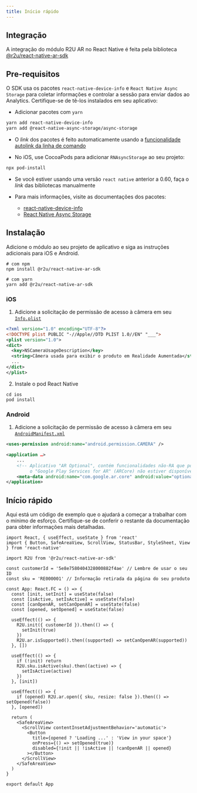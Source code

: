 ```yaml
---
title: Início rápido
---
```


## Integração

A integração do módulo R2U AR no React Native é feita pela biblioteca [@r2u/react-native-ar-sdk](https://www.npmjs.com/package/@r2u/react-native-ar-sdk)

## Pre-requisitos

O SDK usa os pacotes `react-native-device-info` e `React Native Async Storage` para coletar informações e controlar a sessão para enviar dados ao Analytics. Certifique-se de tê-los instalados em seu aplicativo:

- Adicionar pacotes com `yarn`

```bash
yarn add react-native-device-info
yarn add @react-native-async-storage/async-storage
```

- O _link_ dos pacotes é feito automaticamente usando a [funcionalidade autolink da linha de comando](https://github.com/react-native-community/cli/blob/master/docs/autolinking.md)

- No iOS, use CocoaPods para adicionar `RNAsyncStorage` ao seu projeto:

```bash
npx pod-install
```

- Se você estiver usando uma versão `react native` anterior a 0.60, faça o _link_ das bibliotecas manualmente

- Para mais informações, visite as documentações dos pacotes:
  - [react-native-device-info](https://github.com/react-native-device-info/react-native-device-info)
  - [React Native Async Storage](https://github.com/react-native-async-storage/async-storage)

## Instalação

Adicione o módulo ao seu projeto de aplicativo e siga as instruções adicionais para iOS e Android.

```
# com npm
npm install @r2u/react-native-ar-sdk

# com yarn
yarn add @r2u/react-native-ar-sdk
```

### iOS

1. Adicione a solicitação de permissão de acesso à câmera em seu [`Info.plist`](https://developer.apple.com/documentation/arkit/verifying_device_support_and_user_permission#2970474)

```xml
<?xml version="1.0" encoding="UTF-8"?>
<!DOCTYPE plist PUBLIC "-//Apple//DTD PLIST 1.0//EN" "___">
<plist version="1.0">
<dict>
  <key>NSCameraUsageDescription</key>
  <string>Câmera usada para exibir o produto em Realidade Aumentada</string>
  ...
</dict>
</plist>
```

2. Instale o pod React Native

```
cd ios
pod install
```

### Android

1. Adicione a solicitação de permissão de acesso à câmera em seu [`AndroidManifest.xml`](https://developers.google.com/ar/develop/java/enable-arcore#ar_optional_apps)

```xml
<uses-permission android:name="android.permission.CAMERA" />

<application …>
    ...
    <!-- Aplicativo "AR Optional", contém funcionalidades não-RA que podem ser usadas quando
         o "Google Play Services for AR" (ARCore) não estiver disponível. -->
    <meta-data android:name="com.google.ar.core" android:value="optional" />
</application>
```

## Início rápido

Aqui está um código de exemplo que o ajudará a começar a trabalhar com o mínimo de esforço. Certifique-se de conferir o restante da documentação para obter informações mais detalhadas.

```tsx
import React, { useEffect, useState } from 'react'
import { Button, SafeAreaView, ScrollView, StatusBar, StyleSheet, View } from 'react-native'

import R2U from '@r2u/react-native-ar-sdk'

const customerId = '5e8e7580404328000882f4ae' // Lembre de usar o seu ID
const sku = 'RE000001' // Informação retirada da página do seu produto

const App: React.FC = () => {
  const [init, setInit] = useState(false)
  const [isActive, setIsActive] = useState(false)
  const [canOpenAR, setCanOpenAR] = useState(false)
  const [opened, setOpened] = useState(false)

  useEffect(() => {
    R2U.init({ customerId }).then(() => {
      setInit(true)
    })
    R2U.ar.isSupported().then((supported) => setCanOpenAR(supported))
  }, [])

  useEffect(() => {
    if (!init) return
    R2U.sku.isActive(sku).then((active) => {
      setIsActive(active)
    })
  }, [init])

  useEffect(() => {
    if (opened) R2U.ar.open({ sku, resize: false }).then(() => setOpened(false))
  }, [opened])

  return (
    <SafeAreaView>
      <ScrollView contentInsetAdjustmentBehavior='automatic'>
        <Button
          title={opened ? 'Loading ...' : 'View in your space'}
          onPress={() => setOpened(true)}
          disabled={!init || !isActive || !canOpenAR || opened}
        ></Button>
      </ScrollView>
    </SafeAreaView>
  )
}

export default App
```
